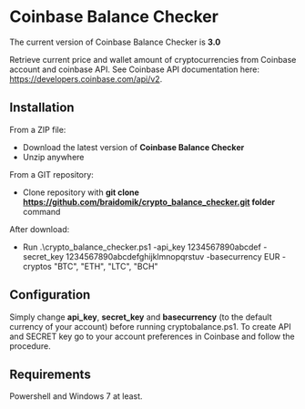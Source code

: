 Coinbase Balance Checker
========================

The current version of Coinbase Balance Checker is **3.0**

Retrieve current price and wallet amount of cryptocurrencies from Coinbase account and coinbase API.
See Coinbase API documentation here: https://developers.coinbase.com/api/v2.

Installation
------------

From a ZIP file:

* Download the latest version of **Coinbase Balance Checker**
* Unzip anywhere

From a GIT repository:

* Clone repository with <b>git clone https://github.com/braidomik/crypto_balance_checker.git folder</b> command

After download:

* Run .\crypto_balance_checker.ps1 -api_key 1234567890abcdef -secret_key 1234567890abcdefghijklmnopqrstuv -basecurrency EUR -cryptos "BTC", "ETH", "LTC", "BCH"

Configuration
-------------

Simply change **api_key**, **secret_key** and **basecurrency** (to the default currency of your account) before running cryptobalance.ps1.
To create API and SECRET key go to your account preferences in Coinbase and follow the procedure.

Requirements
-------------

Powershell and Windows 7 at least.
